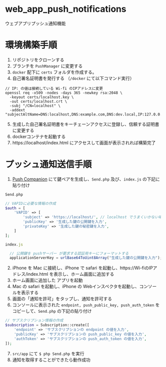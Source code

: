 # web_app_push_notifications
ウェブアプリプッシュ通知機能

# 環境構築手順
1. リポジトリをクローンする
2. ブランチを `PushManager` に変更する
3. `docker` 配下に `certs` フォルダを作成する。
4. 自己署名証明書を発行する （`/docker` にて以下コマンド実行）

```
// IP: の値は接続している Wi-fi のIPアドレスに変更
openssl req -x509 -nodes -days 365 -newkey rsa:2048 \
  -keyout certs/localhost.key \
  -out certs/localhost.crt \
  -subj "/CN=localhost" \
  -addext "subjectAltName=DNS:localhost,DNS:example.com,DNS:dev.local,IP:127.0.0.1"
```
5. 生成した自己署名証明書をキーチェーンアクセスに登録し、信頼する証明書に変更する
6. dockerコンテナを起動する
7. https://localhost/index.html にアクセスして画面が表示されれば構築完了



# プッシュ通知送信手順
1. [Push Companion](https://web-push-codelab.glitch.me/) にて鍵ペアを生成し、`Send.php` 及び、`index.js` の下記に貼り付け
```php
Send.php

// VAPIDに必要な情報の作成
$auth = [
    'VAPID' => [
        'subject' => 'https://localhost/', // localhost でうまくいかない場合はIPアドレスを指定
        'publicKey' => '生成した鍵の公開鍵を入力',
        'privateKey' => '生成した鍵の秘密鍵を入力',
    ]
];
```
```javascript
index.js

  // 公開鍵を pushサーバー が要求する認証用キーにフォーマットする
  applicationServerKey = urlBase64ToUint8Array("生成した鍵の公開鍵を入力");
```

2. iPhone を Mac に接続し、iPhone で safari を起動し、https://Wi-fiのIPアドレス/index.html を表示し、ホーム画面に追加する
3. ホーム画面に追加した アプリを起動
4. Mac の safari を起動し、iPhone の Webインスペクタを起動し、コンソールを表示する
5. 画面の「通知を許可」をタップし、通知を許可する
6. コンソールに表示された `endpoint, push_public_key, push_auth_token` をコピーして、`Send.php` の下記の貼り付け
```php
// サブスクリプション情報の作成
$subscription = Subscription::create([
    'endpoint' => 'サブスクリプションの endpoint の値を入力',
    'publicKey' => 'サブスクリプションの push_public_key の値を入力',
    'authToken' => 'サブスクリプションの push_auth_token の値を入力',
]);
```
7. `src/app` にて `$ php Send.php` を実行
8. 通知を取得することができたら動作成功
